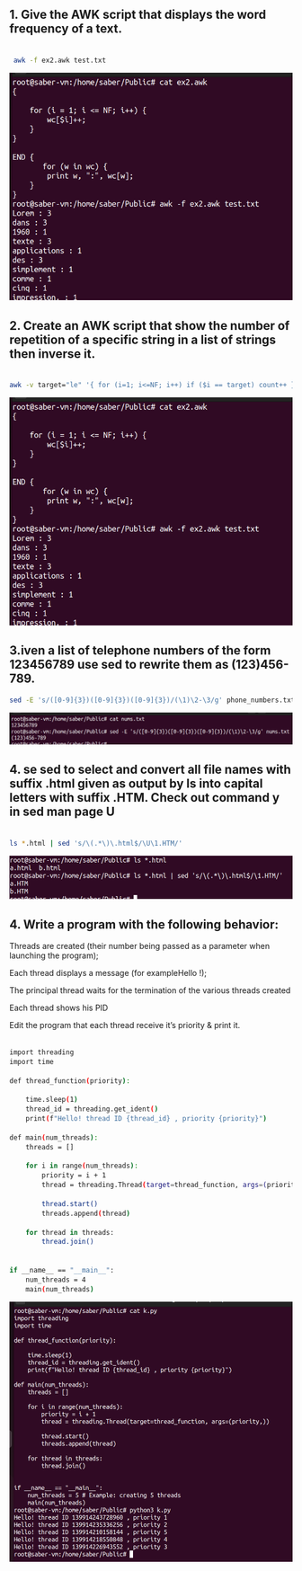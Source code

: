 ## 1. Give the AWK script that displays the word frequency of a text.
```bash

 awk -f ex2.awk test.txt
```
![Alt text](image-1.png)
## 2. Create an AWK script that show the number of repetition of a specific string in a list of strings then inverse it.
```bash

awk -v target="le" '{ for (i=1; i<=NF; i++) if ($i == target) count++ } END { print count }' test.txt
```
![Alt text](image-1.png)
## 3.iven a list of telephone numbers of the form 123456789 use sed to rewrite them as (123)456-789.
```bash
sed -E 's/([0-9]{3})([0-9]{3})([0-9]{3})/(\1)\2-\3/g' phone_numbers.txt  
```
![Alt text](image-2.png)
## 4. se sed to select and convert all file names with suffix .html given as output by ls into capital letters with suffix .HTM. Check out command y in sed man page U

```bash

ls *.html | sed 's/\(.*\)\.html$/\U\1.HTM/'
```
![Alt text](image-3.png)

## 4. Write a program with the following behavior: 

Threads are created (their number being passed as a parameter when launching the program);

Each thread displays a message (for exampleHello  !);

The principal thread waits for the termination of the various threads created

Each thread shows his PID

Edit the program that each thread receive it’s priority & print it.
```bash

import threading
import time

def thread_function(priority):

    time.sleep(1)
    thread_id = threading.get_ident()
    print(f"Hello! thread ID {thread_id} , priority {priority}")

def main(num_threads):
    threads = []
    
    for i in range(num_threads):
        priority = i + 1
        thread = threading.Thread(target=thread_function, args=(priority,))

        thread.start()
        threads.append(thread)
    
    for thread in threads:
        thread.join()


if __name__ == "__main__":
    num_threads = 4
    main(num_threads)

```
![Alt text](image-4.png)